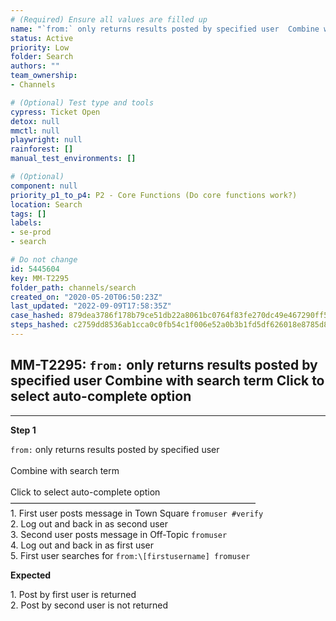 ```yaml
---
# (Required) Ensure all values are filled up
name: "`from:` only returns results posted by specified user  Combine with search term  Click to select auto-complete option"
status: Active
priority: Low
folder: Search
authors: ""
team_ownership: 
- Channels

# (Optional) Test type and tools
cypress: Ticket Open
detox: null
mmctl: null
playwright: null
rainforest: []
manual_test_environments: []

# (Optional)
component: null
priority_p1_to_p4: P2 - Core Functions (Do core functions work?)
location: Search
tags: []
labels: 
- se-prod
- search

# Do not change
id: 5445604
key: MM-T2295
folder_path: channels/search
created_on: "2020-05-20T06:50:23Z"
last_updated: "2022-09-09T17:58:35Z"
case_hashed: 879dea3786f178b79ce51db22a8061bc0764f83fe270dc49e467290ff59ac593657f95a1a963b44b2267ce10368c39ee
steps_hashed: c2759dd8536ab1cca0c0fb54c1f006e52a0b3b1fd5df626018e8785d8791a456fde4831a7f7ff756f63ca96580becf11
---
```


## MM-T2295: `from:` only returns results posted by specified user Combine with search term Click to select auto-complete option

---

**Step 1**

`from:` only returns results posted by specified user\
\
Combine with search term\
\
Click to select auto-complete option\
————————————————————————————\
1\. First user posts message in Town Square `fromuser #verify`\
2\. Log out and back in as second user\
3\. Second user posts message in Off-Topic `fromuser`\
4\. Log out and back in as first user\
5\. First user searches for `from:\[firstusername] fromuser`

**Expected**

1\. Post by first user is returned\
2\. Post by second user is not returned
